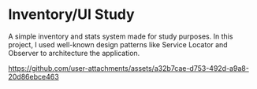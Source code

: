 # Inventory/UI Study

A simple inventory and stats system made for study purposes. In this project, I used well-known design patterns like Service Locator and Observer to architecture the application.


https://github.com/user-attachments/assets/a32b7cae-d753-492d-a9a8-20d86ebce463

